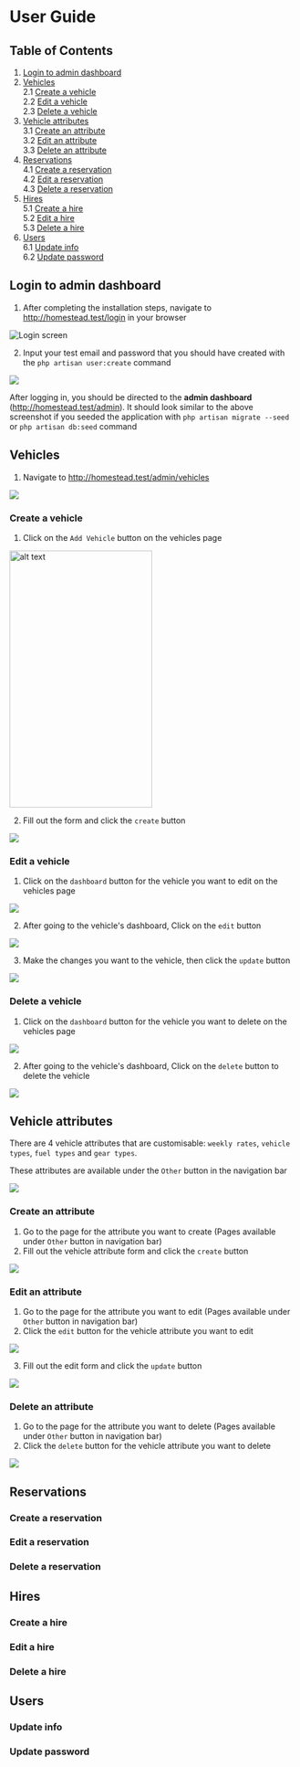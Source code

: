 # User Guide

## Table of Contents
1. [Login to admin dashboard](#Login-to-admin-dashboard)
2. [Vehicles](#Vehicles)   
  2.1 [Create a vehicle](#Create-a-vehicle)  
  2.2 [Edit a vehicle](#Edit-a-vehicle)  
  2.3 [Delete a vehicle](#Delete-a-vehicle)   
3. [Vehicle attributes](#Vehicle-attributes)  
  3.1 [Create an attribute](#Create-an-attribute)  
  3.2 [Edit an attribute](#Edit-an-attribute)  
  3.3 [Delete an attribute](#Delete-an-attribute)   
4. [Reservations](#Reservations)  
  4.1 [Create a reservation](#Create-a-reservation)  
  4.2 [Edit a reservation](#Edit-a-reservation)  
  4.3 [Delete a reservation](#Delete-a-reservation)
5. [Hires](#Hires)  
  5.1 [Create a hire](#Create-a-hire)  
  5.2 [Edit a hire](#Edit-a-hire)  
  5.3 [Delete a hire](#Delete-a-hire)     
6. [Users](#Users)  
  6.1 [Update info](#Update-info)  
  6.2 [Update password](#Update-password)  



## Login to admin dashboard
1. After completing the installation steps, navigate to http://homestead.test/login in your browser

![Login screen](login-screen.png)

2. Input your test email and password that you should have created with the `php artisan user:create` command

![](admin-dashboard.png)

After logging in, you should be directed to the **admin dashboard** (http://homestead.test/admin). It should look similar to the above screenshot if you seeded the application with `php artisan migrate --seed` or `php artisan db:seed` command  


## Vehicles

1. Navigate to http://homestead.test/admin/vehicles

![](vehicles-dashboard.png)

### Create a vehicle

1. Click on the `Add Vehicle` button on the vehicles page

<img src="add-vehicle-btn.png" alt="alt text" width="250" height="450">

2. Fill out the form and click the `create` button

![](add-vehicle-form.png)

### Edit a vehicle

1. Click on the `dashboard` button for the vehicle you want to edit on the vehicles page

![](vehicle-dashboard-btn.png)

2. After going to the vehicle's dashboard, Click on the `edit` button

![](vehicle-edit-btn.png)

3. Make the changes you want to the vehicle, then click the `update` button

![](edit-vehicle-form.png)

### Delete a vehicle

1. Click on the `dashboard` button for the vehicle you want to delete on the vehicles page

![](vehicle-dashboard-btn.png)

2. After going to the vehicle's dashboard, Click on the `delete` button to delete the vehicle

![](vehicle-delete-btn.png)

## Vehicle attributes

There are 4 vehicle attributes that are customisable: `weekly rates`, `vehicle types`, `fuel types` and `gear types`.

These attributes are available under the `Other` button in the navigation bar

![](vehicle-attributes-btn.png)

### Create an attribute

1. Go to the page for the attribute you want to create (Pages available under `Other` button in navigation bar)
2. Fill out the vehicle attribute form and click the `create` button

![](add-attribute-form.png)

### Edit an attribute

1. Go to the page for the attribute you want to edit (Pages available under `Other` button in navigation bar)
2. Click the `edit` button for the vehicle attribute you want to edit

![](attribute-edit-btn.png)

3. Fill out the edit form and click the `update` button

![](edit-attribute-form.png)

### Delete an attribute

1. Go to the page for the attribute you want to delete (Pages available under `Other` button in navigation bar)
2. Click the `delete` button for the vehicle attribute you want to delete

![](attribute-delete-btn.png)


## Reservations

### Create a reservation

### Edit a reservation

### Delete a reservation


## Hires

### Create a hire

### Edit a hire

### Delete a hire


## Users

### Update info

### Update password